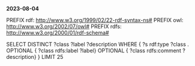 **2023-08-04**

PREFIX rdf: <http://www.w3.org/1999/02/22-rdf-syntax-ns#>
PREFIX owl: <http://www.w3.org/2002/07/owl#>
PREFIX rdfs: <http://www.w3.org/2000/01/rdf-schema#>

SELECT DISTINCT ?class ?label ?description
WHERE {
  ?s rdf:type ?class .
  OPTIONAL { ?class rdfs:label ?label}
  OPTIONAL { ?class rdfs:comment ?description}
}
LIMIT 25


